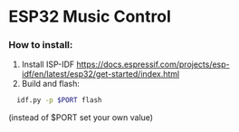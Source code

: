 # ESP32 Music Control
### How to install:
1. Install ISP-IDF
  https://docs.espressif.com/projects/esp-idf/en/latest/esp32/get-started/index.html
2. Build and flash:
```bash
  idf.py -p $PORT flash
```
(instead of $PORT set your own value)
